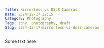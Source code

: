 ```yaml
---
Title: Mirrorless vs DSLR Cameras
Date: 2024-12-17 12:15
Category: Photography
Tags: sony, photography, draft
Slug: 2024-12-17-mirrorless-vs-dslr-cameras
---
```


Some text here
